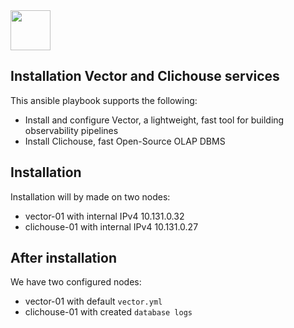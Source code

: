 <img src="https://bigdataschool.ru/wp-content/webp-express/webp-images/uploads/2020/06/%D0%BA%D0%BB%D0%B8%D0%BA_0-768x215.png.webp" height="64px"/>

## Installation Vector and Clichouse services

This ansible playbook supports the following:

- Install and configure Vector, a lightweight, fast tool for building observability pipelines
- Install Clichouse, fast Open-Source OLAP DBMS

## Installation

Installation will by made on two nodes:

- vector-01 with internal IPv4 10.131.0.32
- clichouse-01 with internal IPv4 10.131.0.27

## After installation

We have two configured nodes:

- vector-01 with default `vector.yml`
- clichouse-01 with created `database logs`